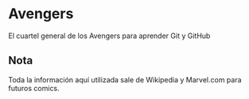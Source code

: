 # Avengers

El cuartel general de los Avengers para aprender Git y GitHub

## Nota
Toda la información aquí utilizada sale de Wikipedia y Marvel.com para futuros comics.
